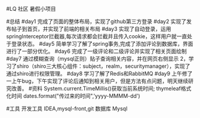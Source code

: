 #LQ 社区
暑假小项目

#总结
#day1 完成了页面的整体布局，实现了github第三方登录
#day2 实现了发布帖子到首页，并实现了前端的相关布局
#day3 实现了自动登录，运用springInterceptor拦截器,每次请求都会拦截并且传入cookie，这样用户就一直处于登录状态。
#day5 简单学习了解了spring事务,完成了添加评论到数据库，界面进行了一部分优化。
#day6 完成了一级评论和二级评论并实现了相关页面绘制
#day7 通过模糊查询（mysql正则）贴子查询相关内容，并在网页右侧显示 2，学习了shiro（shiro三大核心组件：subject，realm，securitymanager），实现了通过shiro进行权限管理。
#day8 学习了解了Redis和RabbitMQ
#day9 上午修了一上午bug，下午实现了评论后通知到相关用户，但是方法有点问题，明天继续研究改善。
#资料
System.current.TimeMillis()获取当前系统时间;
thymeleaf格式化时间 dates.format("传过来的时间",'yyyy-MMMM-dd')

#工具
开发工具 IDEA,mysql-front,git
数据库 Mysql


